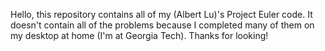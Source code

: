 Hello, this repository contains all of my (Albert Lu)'s Project Euler code. It doesn't contain all of the problems because I completed many of them on my desktop at home (I'm at Georgia Tech). Thanks for looking!
